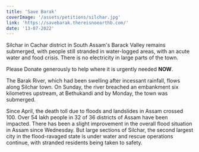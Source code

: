 ```yaml
---
title: 'Save Barak'
coverImage: '/assets/petitions/silchar.jpg'
link: 'https://savebarak.thereisnoearthb.com/'
date: '13-07-2022'
---
```


Silchar in Cachar district in South Assam's Barack Valley remains submerged, with people still stranded in water-logged areas, with an acute water and food crisis. There is no electricity in large parts of the town.

Please Donate generously to help where it is urgently needed **NOW**.

The Barak River, which had been swelling after incessant rainfall, flows along Silchar town. On Sunday, the river breached an embankment six kilometres upstream, at Bethukandi and by Monday, the town was submerged.

Since April, the death toll due to floods and landslides in Assam crossed 100. Over 54 lakh people in 32 of 36 districts of Assam have been impacted. There has been a slight improvement in the overall flood situation in Assam since Wednesday. But large sections of Silchar, the second largest city in the flood-ravaged state is under water and rescue operations continue, with stranded residents being taken to safety.
